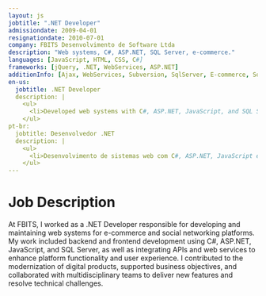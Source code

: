 ```yaml
---
layout: js
jobtitle: ".NET Developer"
admissiondate: 2009-04-01
resignationdate: 2010-07-01
company: FBITS Desenvolvimento de Software Ltda
description: "Web systems, C#, ASP.NET, SQL Server, e-commerce."
languages: [JavaScript, HTML, CSS, C#]
frameworks: [jQuery, .NET, WebServices, ASP.NET]
additionInfo: [Ajax, WebServices, Subversion, SqlServer, E-commerce, Social Networking, API Integration]
en-us:
  jobtitle: .NET Developer
  description: |
    <ul>
      <li>Developed web systems with C#, ASP.NET, JavaScript, and SQL Server.</li>
    </ul>
pt-br:
  jobtitle: Desenvolvedor .NET
  description: |
    <ul>
      <li>Desenvolvimento de sistemas web com C#, ASP.NET, JavaScript e SQL Server.</li>
    </ul>
---
```


# Job Description

At FBITS, I worked as a .NET Developer responsible for developing and maintaining web systems for e-commerce and social networking platforms. My work included backend and frontend development using C#, ASP.NET, JavaScript, and SQL Server, as well as integrating APIs and web services to enhance platform functionality and user experience. I contributed to the modernization of digital products, supported business objectives, and collaborated with multidisciplinary teams to deliver new features and resolve technical challenges.

